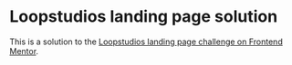 # Loopstudios landing page solution

This is a solution to the [Loopstudios landing page challenge on Frontend Mentor](https://www.frontendmentor.io/challenges/loopstudios-landing-page-N88J5Onjw).

<!--

- [Font Awesome](https://fontawesome.com)
- [IcoMoon](https://icomoon.io)
- [Ionicons](https://ionicons.com) -->

<!--

The leader in interactive VR

Founded in 2011, Loopstudios has been producing world-class virtual reality
projects for some of the best companies around the globe. Our award-winning
creations have transformed businesses through digital experiences that bind
to their brand.

Our creations

See all

Deep earth
Night arcade
Soccer team VR
The grid
From up above VR
Pocket borealis
The curiosity
Make it fisheye

About
Careers
Events
Products
Support

© 2021 Loopstudios. All rights reserved. -->
